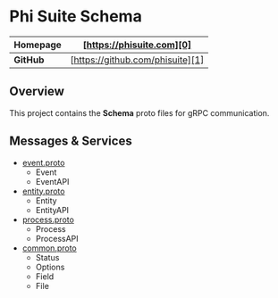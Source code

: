 # Phi Suite Schema

| **Homepage** | [https://phisuite.com][0]        |
| ------------ | -------------------------------- | 
| **GitHub**   | [https://github.com/phisuite][1] |

## Overview

This project contains the **Schema** proto files for gRPC communication.

## Messages & Services

- [event.proto][10]
    - Event
    - EventAPI
- [entity.proto][11]
    - Entity
    - EntityAPI
- [process.proto][12]
    - Process
    - ProcessAPI
- [common.proto][13]
    - Status
    - Options
    - Field
    - File
    
[0]: https://phisuite.com
[1]: https://github.com/phisuite
[10]: ./event.proto
[11]: ./entity.proto
[12]: ./process.proto
[13]: ./common.proto
